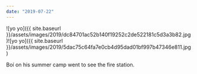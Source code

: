 ```yaml
---
date: "2019-07-22"
---
```


![yo yo]({{ site.baseurl }}/assets/images/2019/dc84701ac52b140f19252c2de522181c5d3a3b82.jpg)![yo yo]({{ site.baseurl }}/assets/images/2019/5dac75c64fa7e0cb4d95dad01bf997b47346e811.jpg)

Boí on his summer camp went to see the fire station.

